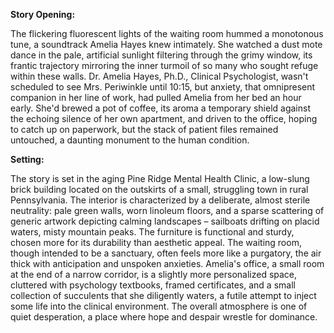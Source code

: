 **Story Opening:**

The flickering fluorescent lights of the waiting room hummed a monotonous tune, a soundtrack Amelia Hayes knew intimately. She watched a dust mote dance in the pale, artificial sunlight filtering through the grimy window, its frantic trajectory mirroring the inner turmoil of so many who sought refuge within these walls. Dr. Amelia Hayes, Ph.D., Clinical Psychologist, wasn't scheduled to see Mrs. Periwinkle until 10:15, but anxiety, that omnipresent companion in her line of work, had pulled Amelia from her bed an hour early. She'd brewed a pot of coffee, its aroma a temporary shield against the echoing silence of her own apartment, and driven to the office, hoping to catch up on paperwork, but the stack of patient files remained untouched, a daunting monument to the human condition.

**Setting:**

The story is set in the aging Pine Ridge Mental Health Clinic, a low-slung brick building located on the outskirts of a small, struggling town in rural Pennsylvania. The interior is characterized by a deliberate, almost sterile neutrality: pale green walls, worn linoleum floors, and a sparse scattering of generic artwork depicting calming landscapes – sailboats drifting on placid waters, misty mountain peaks. The furniture is functional and sturdy, chosen more for its durability than aesthetic appeal. The waiting room, though intended to be a sanctuary, often feels more like a purgatory, the air thick with anticipation and unspoken anxieties. Amelia's office, a small room at the end of a narrow corridor, is a slightly more personalized space, cluttered with psychology textbooks, framed certificates, and a small collection of succulents that she diligently waters, a futile attempt to inject some life into the clinical environment. The overall atmosphere is one of quiet desperation, a place where hope and despair wrestle for dominance.
